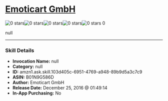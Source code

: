 # [Emoticart GmbH](http://alexa.amazon.com/#skills/amzn1.ask.skill.103d405c-6951-4769-a948-89b9d5a3c7c9)
![0 stars](../../images/ic_star_border_black_18dp_1x.png)![0 stars](../../images/ic_star_border_black_18dp_1x.png)![0 stars](../../images/ic_star_border_black_18dp_1x.png)![0 stars](../../images/ic_star_border_black_18dp_1x.png)![0 stars](../../images/ic_star_border_black_18dp_1x.png) 0

null

***

### Skill Details

* **Invocation Name:** null
* **Category:** null
* **ID:** amzn1.ask.skill.103d405c-6951-4769-a948-89b9d5a3c7c9
* **ASIN:** B01N9G586D
* **Author:** Emoticart GmbH
* **Release Date:** December 25, 2016 @ 01:49:14
* **In-App Purchasing:** No
